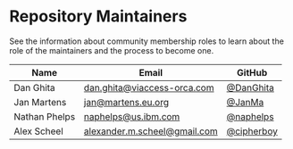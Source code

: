 Repository Maintainers
======================

See the information about community membership roles to learn about the role of the maintainers and the process to become one.

| Name          | Email                        | GitHub                                     |
|---------------|------------------------------|--------------------------------------------|
| Dan Ghita     | dan.ghita@viaccess-orca.com  | [@DanGhita](https://github.com/DanGhita)   |
| Jan Martens   | jan@martens.eu.org           | [@JanMa](https://github.com/JanMa)         |
| Nathan Phelps | naphelps@us.ibm.com          | [@naphelps](https://github.com/naphelps)   |
| Alex Scheel   | alexander.m.scheel@gmail.com | [@cipherboy](https://github.com/cipherboy) |